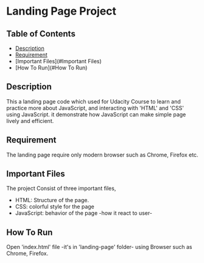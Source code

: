 # Landing Page Project

## Table of Contents

* [Description](#Description)
* [Requirement](#Requirement)
* [Important Files](#Important Files)
* [How To Run](#How To Run)





## Description

This a landing page code which used for Udacity Course to learn and practice more about JavaScript, and interacting with 'HTML' and 'CSS' using JavaScript.
it demonstrate how JavaScript can make simple page lively and efficient.   



## Requirement

The landing page require only modern browser such as Chrome, Firefox etc.



## Important Files

The project Consist of three important files, 

- HTML: Structure of the page.
- CSS: colorful style for the page
- JavaScript: behavior of the page -how it react to user-



## How To Run

Open 'index.html' file -it's in 'landing-page' folder- using Browser such as Chrome, Firefox.
